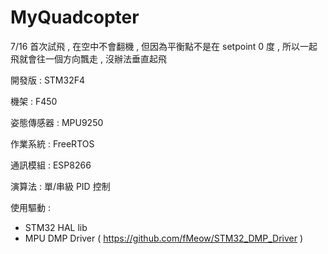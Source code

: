 # MyQuadcopter

7/16 首次試飛 , 在空中不會翻機 , 但因為平衡點不是在 setpoint 0 度 , 所以一起飛就會往一個方向飄走 , 沒辦法垂直起飛

開發版 : STM32F4

機架 : F450

姿態傳感器 : MPU9250

作業系統 : FreeRTOS

通訊模組 : ESP8266

演算法 : 單/串級 PID 控制

使用驅動 : 
* STM32 HAL lib
* MPU DMP Driver ( https://github.com/fMeow/STM32_DMP_Driver )

